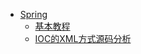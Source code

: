 * [Spring](./docs/spring/README.md)
  * [基本教程](./docs/spring/1.基本教程.md)
  * [IOC的XML方式源码分析](./docs/spring/2.IOC的XML方式源码分析.md)
